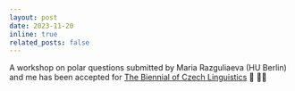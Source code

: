 ```yaml
---
layout: post
date: 2023-11-20
inline: true
related_posts: false
---
```

A workshop on polar questions submitted by Maria Razguliaeva (HU Berlin) and me has been accepted for [The Biennial of Czech Linguistics](https://bcl2024.ff.cuni.cz/en/home/) :fairy: :fairy_woman: 